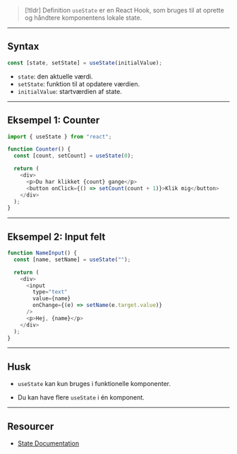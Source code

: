> [!tldr] Definition
> `useState` er en React Hook, som bruges til at oprette og håndtere komponentens lokale state.

---

## Syntax
```js
const [state, setState] = useState(initialValue);
```

- `state`: den aktuelle værdi.
- `setState`: funktion til at opdatere værdien.
- `initialValue`: startværdien af state.

---

## Eksempel 1: Counter
```js
import { useState } from "react";

function Counter() {
  const [count, setCount] = useState(0);

  return (
    <div>
      <p>Du har klikket {count} gange</p>
      <button onClick={() => setCount(count + 1)}>Klik mig</button>
    </div>
  );
}
```

---

## Eksempel 2: Input felt
```js
function NameInput() {
  const [name, setName] = useState("");

  return (
    <div>
      <input 
        type="text" 
        value={name}
        onChange={(e) => setName(e.target.value)}
      />
      <p>Hej, {name}</p>
    </div>
  );
}
```

---

## Husk
- `useState` kan kun bruges i funktionelle komponenter.

- Du kan have flere `useState` i én komponent.

---

## Resourcer
- [State Documentation](https://react.dev/learn/state-a-components-memory)
